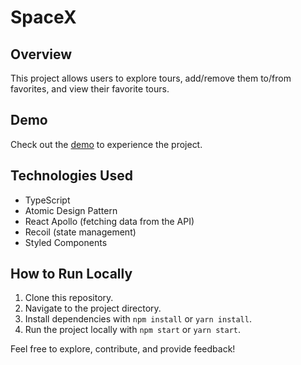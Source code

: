 # SpaceX

## Overview
This project allows users to explore tours, add/remove them to/from favorites, and view their favorite tours.

## Demo
Check out the [demo](https://o-drozzdyk.github.io/SpdLoadTask/) to experience the project.

## Technologies Used
- TypeScript
- Atomic Design Pattern
- React Apollo (fetching data from the API)
- Recoil (state management)
- Styled Components

## How to Run Locally
1. Clone this repository.
2. Navigate to the project directory.
3. Install dependencies with `npm install` or `yarn install`.
4. Run the project locally with `npm start` or `yarn start`.

Feel free to explore, contribute, and provide feedback!
